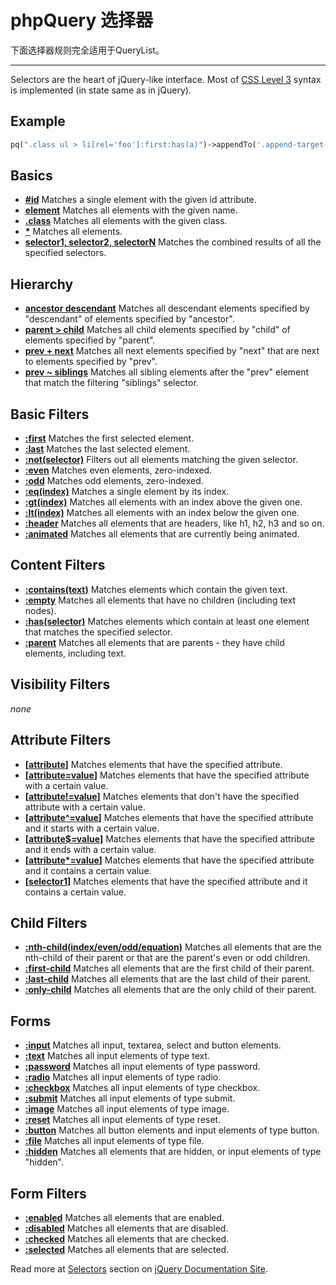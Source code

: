 # phpQuery 选择器

下面选择器规则完全适用于QueryList。

---

Selectors are the heart of jQuery-like interface. Most of [CSS Level 3](http://www.w3.org/TR/2005/WD-css3-selectors-20051215/) syntax is implemented (in state same as in jQuery).

## Example

```php
pq(".class ul > li[rel='foo']:first:has(a)")->appendTo('.append-target-wrapper div')->...
```

## Basics

  * **[#id](http://docs.jquery.com/Selectors/id)** Matches a single element with the given id attribute.
  * **[element](http://docs.jquery.com/Selectors/element)** Matches all elements with the given name.
  * **[.class](http://docs.jquery.com/Selectors/class)** Matches all elements with the given class.
  * **[\*](http://docs.jquery.com/Selectors/all)** Matches all elements.
  * **[selector1, selector2, selectorN](http://docs.jquery.com/Selectors/multiple)** Matches the combined results of all the specified selectors.

## Hierarchy

  * **[ancestor descendant](http://docs.jquery.com/Selectors/descendant)** Matches all descendant elements specified by "descendant" of elements specified by "ancestor".
  * **[parent > child](http://docs.jquery.com/Selectors/child)** Matches all child elements specified by "child" of elements specified by "parent".
  * **[prev + next](http://docs.jquery.com/Selectors/next)** Matches all next elements specified by "next" that are next to elements specified by "prev".
  * **[prev ~ siblings](http://docs.jquery.com/Selectors/siblings)** Matches all sibling elements after the "prev" element that match the filtering "siblings" selector.

## Basic Filters

  * **[:first](http://docs.jquery.com/Selectors/first)** Matches the first selected element.
  * **[:last](http://docs.jquery.com/Selectors/last)** Matches the last selected element.
  * **[:not(selector)](http://docs.jquery.com/Selectors/not)** Filters out all elements matching the given selector.
  * **[:even](http://docs.jquery.com/Selectors/even)** Matches even elements, zero-indexed.
  * **[:odd](http://docs.jquery.com/Selectors/odd)** Matches odd elements, zero-indexed.
  * **[:eq(index)](http://docs.jquery.com/Selectors/eq)** Matches a single element by its index.
  * **[:gt(index)](http://docs.jquery.com/Selectors/gt)** Matches all elements with an index above the given one.
  * **[:lt(index)](http://docs.jquery.com/Selectors/lt)** Matches all elements with an index below the given one.
  * **[:header](http://docs.jquery.com/Selectors/header)** Matches all elements that are headers, like h1, h2, h3 and so on.
  * **[:animated](http://docs.jquery.com/Selectors/animated)** Matches all elements that are currently being animated.

## Content Filters

  * **[:contains(text)](http://docs.jquery.com/Selectors/contains)** Matches elements which contain the given text.
  * **[:empty](http://docs.jquery.com/Selectors/empty)** Matches all elements that have no children (including text nodes).
  * **[:has(selector)](http://docs.jquery.com/Selectors/has)** Matches elements which contain at least one element that matches the specified selector.
  * **[:parent](http://docs.jquery.com/Selectors/parent)** Matches all elements that are parents - they have child elements, including text.

## Visibility Filters

_none_

## Attribute Filters

  * **[[attribute](http://docs.jquery.com/Selectors/attributeHas)]** Matches elements that have the specified attribute.
  * **[[attribute=value](http://docs.jquery.com/Selectors/attributeEquals)]** Matches elements that have the specified attribute with a certain value.
  * **[[attribute!=value](http://docs.jquery.com/Selectors/attributeNotEqual)]** Matches elements that don't have the specified attribute with a certain value.
  * **[[attribute^=value](http://docs.jquery.com/Selectors/attributeStartsWith)]** Matches elements that have the specified attribute and it starts with a certain value.
  * **[[attribute$=value](http://docs.jquery.com/Selectors/attributeEndsWith)]** Matches elements that have the specified attribute and it ends with a certain value.
  * **[[attribute\*=value](http://docs.jquery.com/Selectors/attributeContains)]** Matches elements that have the specified attribute and it contains a certain value.
  * **[[selector1](http://docs.jquery.com/Selectors/attributeMultiple)]** Matches elements that have the specified attribute and it contains a certain value.

## Child Filters

  * **[:nth-child(index/even/odd/equation)](http://docs.jquery.com/Selectors/nthChild)** Matches all elements that are the nth-child of their parent or that are the parent's even or odd children.
  * **[:first-child](http://docs.jquery.com/Selectors/firstChild)** Matches all elements that are the first child of their parent.
  * **[:last-child](http://docs.jquery.com/Selectors/lastChild)** Matches all elements that are the last child of their parent.
  * **[:only-child](http://docs.jquery.com/Selectors/onlyChild)** Matches all elements that are the only child of their parent.

## Forms

  * **[:input](http://docs.jquery.com/Selectors/input)** Matches all input, textarea, select and button elements.
  * **[:text](http://docs.jquery.com/Selectors/text)** Matches all input elements of type text.
  * **[:password](http://docs.jquery.com/Selectors/password)** Matches all input elements of type password.
  * **[:radio](http://docs.jquery.com/Selectors/radio)** Matches all input elements of type radio.
  * **[:checkbox](http://docs.jquery.com/Selectors/checkbox)** Matches all input elements of type checkbox.
  * **[:submit](http://docs.jquery.com/Selectors/submit)** Matches all input elements of type submit.
  * **[:image](http://docs.jquery.com/Selectors/image)** Matches all input elements of type image.
  * **[:reset](http://docs.jquery.com/Selectors/reset)** Matches all input elements of type reset.
  * **[:button](http://docs.jquery.com/Selectors/button)** Matches all button elements and input elements of type button.
  * **[:file](http://docs.jquery.com/Selectors/file)** Matches all input elements of type file.
  * **[:hidden](http://docs.jquery.com/Selectors/hidden)** Matches all elements that are hidden, or input elements of type "hidden".

## Form Filters

  * **[:enabled](http://docs.jquery.com/Selectors/enabled)** Matches all elements that are enabled.
  * **[:disabled](http://docs.jquery.com/Selectors/disabled)** Matches all elements that are disabled.
  * **[:checked](http://docs.jquery.com/Selectors/checked)** Matches all elements that are checked.
  * **[:selected](http://docs.jquery.com/Selectors/selected)** Matches all elements that are selected.

Read more at [Selectors](http://docs.jquery.com/Selectors) section on [jQuery Documentation Site](http://docs.jquery.com/).